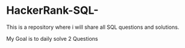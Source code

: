 # HackerRank-SQL-
This is a repository where i will share all SQL questions and solutions.

My Goal is to daily solve 2 Questions 
